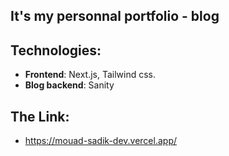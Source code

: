 ## It's my personnal portfolio - blog

## Technologies:

- **Frontend**: Next.js, Tailwind css.
- **Blog backend**: Sanity

## The Link: 
- https://mouad-sadik-dev.vercel.app/
